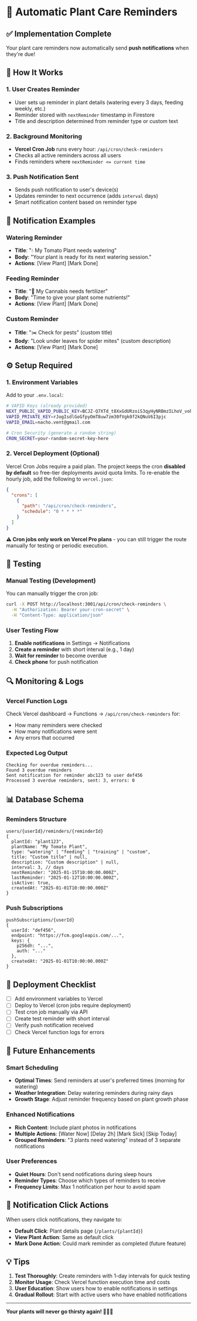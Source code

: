 # 🔔 Automatic Plant Care Reminders

## ✅ Implementation Complete

Your plant care reminders now automatically send **push notifications** when they're due!

## 🔧 How It Works

### 1. **User Creates Reminder**
- User sets up reminder in plant details (watering every 3 days, feeding weekly, etc.)
- Reminder stored with `nextReminder` timestamp in Firestore
- Title and description determined from reminder type or custom text

### 2. **Background Monitoring**
- **Vercel Cron Job** runs every hour: `/api/cron/check-reminders`
- Checks all active reminders across all users
- Finds reminders where `nextReminder <= current time`

### 3. **Push Notification Sent**
- Sends push notification to user's device(s)
- Updates reminder to next occurrence (adds `interval` days)
- Smart notification content based on reminder type

## 📱 Notification Examples

### **Watering Reminder**
- **Title**: "💧 My Tomato Plant needs watering"
- **Body**: "Your plant is ready for its next watering session."
- **Actions**: [View Plant] [Mark Done]

### **Feeding Reminder**
- **Title**: "🌱 My Cannabis needs fertilizer"
- **Body**: "Time to give your plant some nutrients!"
- **Actions**: [View Plant] [Mark Done]

### **Custom Reminder**
- **Title**: "✂️ Check for pests" (custom title)
- **Body**: "Look under leaves for spider mites" (custom description)
- **Actions**: [View Plant] [Mark Done]

## ⚙️ Setup Required

### 1. Environment Variables
Add to your `.env.local`:
```bash
# VAPID Keys (already provided)
NEXT_PUBLIC_VAPID_PUBLIC_KEY=BCJZ-Q7XTd_t8XxGdURzoiS3qyHyNRBmzILhoV_voh5L3SXOKp9CtyGn39v8IaF_lBDQd8eJrl_ADSdwolVeuU8
VAPID_PRIVATE_KEY=rJogIsdlGoGfpyOmT8uw7zm30fVgk0f2kQNuV6I3pjc
VAPID_EMAIL=nacho.vent@gmail.com

# Cron Security (generate a random string)
CRON_SECRET=your-random-secret-key-here
```

### 2. Vercel Deployment (Optional)
Vercel Cron Jobs require a paid plan. The project keeps the cron **disabled by default** so free-tier deployments avoid quota limits. To re-enable the hourly job, add the following to `vercel.json`:
```json
{
  "crons": [
    {
      "path": "/api/cron/check-reminders",
      "schedule": "0 * * * *"
    }
  ]
}
```

**⚠️ Cron jobs only work on Vercel Pro plans** - you can still trigger the route manually for testing or periodic execution.

## 🧪 Testing

### Manual Testing (Development)
You can manually trigger the cron job:
```bash
curl -X POST http://localhost:3001/api/cron/check-reminders \
  -H "Authorization: Bearer your-cron-secret" \
  -H "Content-Type: application/json"
```

### User Testing Flow
1. **Enable notifications** in Settings → Notifications
2. **Create a reminder** with short interval (e.g., 1 day)
3. **Wait for reminder** to become overdue
4. **Check phone** for push notification

## 🔍 Monitoring & Logs

### Vercel Function Logs
Check Vercel dashboard → Functions → `/api/cron/check-reminders` for:
- How many reminders were checked
- How many notifications were sent
- Any errors that occurred

### Expected Log Output
```
Checking for overdue reminders...
Found 3 overdue reminders
Sent notification for reminder abc123 to user def456
Processed 3 overdue reminders, sent: 3, errors: 0
```

## 📊 Database Schema

### Reminders Structure
```
users/{userId}/reminders/{reminderId}
{
  plantId: "plant123",
  plantName: "My Tomato Plant",
  type: "watering" | "feeding" | "training" | "custom",
  title: "Custom title" | null,
  description: "Custom description" | null,
  interval: 3, // days
  nextReminder: "2025-01-15T10:00:00.000Z",
  lastReminder: "2025-01-12T10:00:00.000Z",
  isActive: true,
  createdAt: "2025-01-01T10:00:00.000Z"
}
```

### Push Subscriptions
```
pushSubscriptions/{userId}
{
  userId: "def456",
  endpoint: "https://fcm.googleapis.com/...",
  keys: {
    p256dh: "...",
    auth: "..."
  },
  createdAt: "2025-01-01T10:00:00.000Z"
}
```

## 🚀 Deployment Checklist

- [ ] Add environment variables to Vercel
- [ ] Deploy to Vercel (cron jobs require deployment)
- [ ] Test cron job manually via API
- [ ] Create test reminder with short interval
- [ ] Verify push notification received
- [ ] Check Vercel function logs for errors

## 🔮 Future Enhancements

### Smart Scheduling
- **Optimal Times**: Send reminders at user's preferred times (morning for watering)
- **Weather Integration**: Delay watering reminders during rainy days
- **Growth Stage**: Adjust reminder frequency based on plant growth phase

### Enhanced Notifications
- **Rich Content**: Include plant photos in notifications
- **Multiple Actions**: [Water Now] [Delay 2h] [Mark Sick] [Skip Today]
- **Grouped Reminders**: "3 plants need watering" instead of 3 separate notifications

### User Preferences
- **Quiet Hours**: Don't send notifications during sleep hours
- **Reminder Types**: Choose which types of reminders to receive
- **Frequency Limits**: Max 1 notification per hour to avoid spam

## 🎯 Notification Click Actions

When users click notifications, they navigate to:
- **Default Click**: Plant details page (`/plants/{plantId}`)
- **View Plant Action**: Same as default click
- **Mark Done Action**: Could mark reminder as completed (future feature)

## 💡 Tips

1. **Test Thoroughly**: Create reminders with 1-day intervals for quick testing
2. **Monitor Usage**: Check Vercel function execution time and costs
3. **User Education**: Show users how to enable notifications in settings
4. **Gradual Rollout**: Start with active users who have enabled notifications

---

**Your plants will never go thirsty again! 🌱💧📱**
